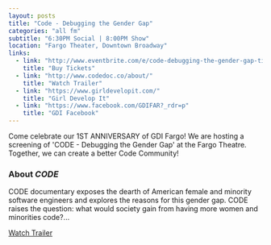 ```yaml
---
layout: posts
title: "Code - Debugging the Gender Gap"
categories: "all fm"
subtitle: "6:30PM Social | 8:00PM Show"
location: "Fargo Theater, Downtown Broadway"
links:
  - link: "http://www.eventbrite.com/e/code-debugging-the-gender-gap-tickets-18844975830"
    title: "Buy Tickets"
  - link: "http://www.codedoc.co/about/"
    title: "Watch Trailer"
  - link: "https://www.girldevelopit.com/"
    title: "Girl Develop It"
  - link: "https://www.facebook.com/GDIFAR?_rdr=p"
    title: "GDI Facebook"
---
```

Come celebrate our 1ST ANNIVERSARY of GDI Fargo! We are hosting a screening of 'CODE - Debugging the Gender Gap' at the Fargo Theatre. Together, we can create a better Code Community!

### About _CODE_
CODE documentary exposes the dearth of American female and minority software engineers and explores the reasons for this gender gap.  CODE raises the question: what would society gain from having more women and minorities code?...

<a href="http://www.codedoc.co/about/" target="_blank" class="btn btn-primary btn-lg">Watch Trailer</a>

